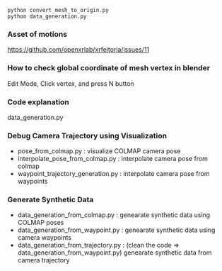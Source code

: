 ```
python convert_mesh_to_origin.py
python data_generation.py 
```

### Asset of motions 
https://github.com/openxrlab/xrfeitoria/issues/11


### How to check global coordinate of mesh vertex in blender 
Edit Mode, Click vertex, and press N button


### Code explanation
data_generation.py 

### Debug Camera Trajectory using Visualization 
* pose_from_colmap.py : visualize COLMAP camera pose
* interpolate_pose_from_colmap.py : interpolate camera pose from colmap
* waypoint_trajectory_generation.py : interpolate camera pose from waypoints 

### Generate Synthetic Data
* data_generation_from_colmap.py : genearate synthetic data using COLMAP poses
* data_generation_from_waypoint.py : genearate synthetic data using camera waypoints 
* data_generation_from_trajectory.py : (clean the code => data_generation_from_waypoint.py) genearate synthetic data from camera trajectory  